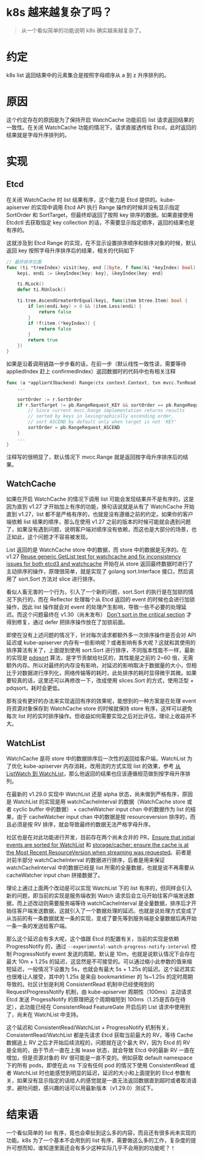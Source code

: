 # k8s 越来越复杂了吗？


> 从一个看似简单的功能说明 k8s 确实越来越复杂了。

# 约定

k8s list 返回结果中的元素集合是按照字母顺序从 a 到 z 升序排列的。

# 原因

这个约定存在的原因是为了保持开启 WatchCache 功能前后 list 请求返回结果的一致性。在关闭 WatchCache 功能的情况下，请求直接透传给 Etcd，此时返回的结果就是字母升序排列的。

# 实现

## Etcd

在关闭 WatchCache 时 list 结果有序，这个能力是 Etcd 提供的。kube-apiserver 的实现中调用 Etcd API 执行 Range 操作的时候并没有显示指定 SortOrder 和 SortTarget，但最终却返回了按照 key 排序的数据。如果直接使用 Etcdctl 去获取指定 key collection 的话，不需要显示指定顺序，返回的结果也是有序的。

这就涉及到 Etcd Range 的实现，在不显示设置排序顺序和排序对象的时候，默认返回 key 按照字母升序排序后的结果，相关的代码如下

```go
// 最终排序位置
func (ti *treeIndex) visit(key, end []byte, f func(ki *keyIndex) bool) {
	keyi, endi := &keyIndex{key: key}, &keyIndex{key: end}

	ti.RLock()
	defer ti.RUnlock()

	ti.tree.AscendGreaterOrEqual(keyi, func(item btree.Item) bool {
		if len(endi.key) > 0 && !item.Less(endi) {
			return false
		}
		if !f(item.(*keyIndex)) {
			return false
		}
		return true
	})
}
```

如果是沿着调用链路一步步看的话，在前一步（默认线性一致性读，需要等待 appliedIndex 赶上 confirmedIndex）返回数据时的代码中也有相关注释

```go
func (a *applierV3backend) Range(ctx context.Context, txn mvcc.TxnRead, r *pb.RangeRequest) (*pb.RangeResponse, error) {
	...

	sortOrder := r.SortOrder
	if r.SortTarget != pb.RangeRequest_KEY && sortOrder == pb.RangeRequest_NONE {
		// Since current mvcc.Range implementation returns results
		// sorted by keys in lexiographically ascending order,
		// sort ASCEND by default only when target is not 'KEY'
		sortOrder = pb.RangeRequest_ASCEND
	}
	...
}
```

注释写的很明显了，默认情况下 mvcc.Range 就是返回按字母升序排序后的结果。

## WatchCache

如果在开启 WatchCache 的情况下调用 list 可能会发现结果并不是有序的，这是因为直到 v1.27 才开始加上有序的功能，换句话说就是从有了 WatchCache 开始直到 v1.27，list 都不是严格有序的，也就是没有遵循之前的约定。如果你的客户端依赖 list 结果的顺序，那么在使用 v1.27 之前的版本的时候可能就会遇到问题了，如果没有遇到问题，说明客户端对顺序没有依赖，而这也是大部分的场景，也正如此，这个问题才不容易被发现。

List 返回的是 WatchCache store 中的数据，而 store 中的数据是无序的。在 v1.27 [Reuse generic GetList test for watchcache and fix inconsistency issues for both etcd3 and watchcache](https://github.com/kubernetes/kubernetes/pull/113730) 开始在从 store 返回最终数据时进行了主动排序的操作，原理很简单，就是实现了 golang sort.Interface 接口，然后调用了 sort.Sort 方法对 slice 进行排序。

看似人畜无害的一个行为，引入了一个新的问题，sort.Sort 的执行是在加锁的情况下执行的，而在 Reflector 处理每个从 Etcd 返回的 event 的时候也会进行加锁操作，因此 list 操作就会对 event 的处理产生影响，导致一些不必要的处理延迟。而这个问题最终在 v1.30（尚未发布） [Don't sort in the critical section](https://github.com/kubernetes/kubernetes/pull/122027) 才得到修复，通过 defer 把排序操作放在了加锁前面。

即使在没有上述问题的情况下，针对每次请求都额外多一次排序操作是否会对 API 延迟或 kube-apiserver 内存有一些影响呢？或者影响有多大呢？这就和其使用的排序算法有关了，上面提到使用 sort.Sort 进行排序，不同版本性能不一样，最新的实现是 [pdqsort](https://blog.csdn.net/ByteDanceTech/article/details/124464192) 算法，是字节贡献给社区的，其性能是之前的 2~60 倍，无需额外内存。所以对最终的内存没有影响，对延迟的影响取决于数据量的大小，但相比于对数据进行序列化，网络传输等的耗时，此处排序的耗时显得微乎其微。如果要较真的话，这里还可以再修改一下，改成使用 slices.Sort 的方式，使用泛型 + pdqsort，耗时会更低。

那有没有更好的办法来实现返回有序的效果呢，能想到的一种方案是在处理 event 将资源对象保存到 WatchCache store 的时候就保持 store 有序，这样可以避免每次 list 时的实时排序操作。但收益如何需要实现之后对比评估，理论上收益并不大。

## WatchList

WatchCache 是将 store 中的数据排序后一次性的返回给客户端，WatchList 为了优化 kube-apiserver 内存消耗，改用流的方式实现 list 的效果，参考 [从 ListWatch 到 WatchList](https://mp.weixin.qq.com/s/futHT0njb5y2UHLeg7BL7w)，那么他返回的结果也应该遵循规范做到按字母升序排列。

在最新的 v1.29.0 实现中 WatchList 还是 alpha 状态，尚未做到严格有序，原因是 WatchList 的实现是用 watchCacheInterval 的数据（WatchCache store 或者 cyclic buffer 中的数据） + cacheWatcher input chan 中的数据作为 list 的结果，由于 cacheWatcher input chan 中的数据是按 resourceversion 排序的，而且必须是按 RV 排序，就会导致最终的数据无法严格字母升序。

社区也是在对此功能进行开发，目前存在两个尚未合并的 PR，[Ensure that initial events are sorted for WatchList](https://github.com/kubernetes/kubernetes/pull/120897/) 和 [storage/cacher: ensure the cache is at the Most Recent ResourceVersion when streaming was requested](https://github.com/kubernetes/kubernetes/pull/122830)。前者是对前半部分 watchCacheInterval 的数据进行排序，后者是用来保证 watchCacheInterval 中的数据已经是 list 所需的全量数据，也就是说不再需要从 cacheWatcher input chan 拼接数据了。

理论上通过上面两个改动是可以实现 WatchList 下的 list 有序的，但同样会引入新的问题，即当前的实现是服务端收到 Watch 请求后会立马开始往客户端发送数据，而上述改动则需要服务端等待 watchCacheInterval 是全量数据，排序后才开始往客户端发送数据，这就引入了一个数据处理的延迟。也就是说处理方式变成了从当前的有一条数据就发一条的实现，变成了要先等到服务端是全量数据后再开始一条一条的发送给客户端。

那么这个延迟会有多大呢，这个值跟 Etcd 的配置有关，当前的实现是依赖 ProgressNotify 的，通过 `--experimental-watch-progress-notify-interval` 控制 ProgressNotify event 发送的周期，默认是 10m，也就是说默认情况下会存在最大 10m + 1.25s 的延迟，这显然是不可接受的。可以通过缩小此参数的值来缩短延迟，一般情况下设置为 5s，也就会有最大 5s + 1.25s 的延迟。这个延迟其实也很难让人接受，其中的 1.25s 是来自 bookmarktimer 的 1s~1.25s 的定时周期导致的。社区计划是利用 ConsistentRead 机制中已经使用到的 RequestProgressNotify 机制，由 kube-apiserver 周期性（100ms）主动请求 Etcd 发送 ProgessNotify 的原理把这个周期缩短到 100ms（1.25是否存在待定），此功能已经在 ConsistentRead FeatureGate 开启后的 List 请求中使用到了，尚未在 WatchList 中支持。

这个延迟和 ConsistentRead/WatchList + ProgressNotify 机制有关，ConsistentRead/WatchList 都是先请求 Etcd 获取当前最大的 RV，等待 Cache 数据追上 RV 之后才开始后续流程的，问题就在这个最大 RV，因为 Etcd 的 RV 是全局的，由于节点一直在上报 lease 状态，就会导致 Etcd 中的最新 RV 一直在增加，但是资源对象的 RV 很可能是一直不变的。例如获取 default namespace 下的所有 pods，即使在此 ns 下没有任何 pod 的情况下使用 ConsistentRead 或者 WatchList 时也能感觉到明显的延迟，延迟的大小和上面提到的 Etcd 参数有关，如果没有显示指定的话给人的感觉就是一直无法返回数据直到超时或者取消请求，避险问题，感兴趣的话可以用最新版本（v1.29.0）测试下。

# 结束语

一个看似简单的 list 有序，竟也会牵扯到这么多的内容，而且还有很多尚未实现的功能。k8s 为了一个基本不会用到的 list 有序，需要做这么多的工作，复杂度的提升可想而知，谁知道里面还会有多少这种实际几乎不会用到的功能呢？！

